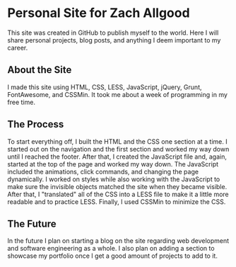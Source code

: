 # Personal Site for Zach Allgood
This site was created in GitHub to publish myself to the world. Here I will share personal projects, blog posts, and anything I deem important to my career.

## About the Site
I made this site using HTML, CSS, LESS, JavaScript, jQuery, Grunt, FontAwesome, and CSSMin. It took me about a week of programming in my free time.

## The Process
To start everything off, I built the HTML and the CSS one section at a time. I started out on the navigation and the first section and worked my way down until I reached the footer. After that, I created the JavaScript file and, again, started at the top of the page and worked my way down. The JavaScript included the animations, click commands, and changing the page dynamically. I worked on styles while also working with the JavaScript to make sure the invisible objects matched the site when they became visible. After that, I "translated" all of the CSS into a LESS file to make it a little more readable and to practice LESS. Finally, I used CSSMin to minimize the CSS.

## The Future
In the future I plan on starting a blog on the site regarding web development and software engineering as a whole. I also plan on adding a section to showcase my portfolio once I get a good amount of projects to add to it. 

